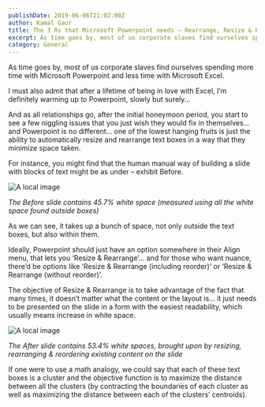 ```yaml
---
publishDate: 2019-06-06T21:02:00Z
author: Kamal Gaur
title: The 3 Rs that Microsoft Powerpoint needs – Rearrange, Resize & Reorder 
excerpt: As time goes by, most of us corporate slaves find ourselves spending more time with Microsoft Powerpoint and less time with Microsoft Excel. I must… 
category: General
---
```


As time goes by, most of us corporate slaves find ourselves spending more time with Microsoft Powerpoint and less time with Microsoft Excel.

I must also admit that after a lifetime of being in love with Excel, I’m definitely warming up to Powerpoint, slowly but surely…

And as all relationships go, after the initial honeymoon period, you start to see a few niggling issues that you just wish they would fix in themselves… and Powerpoint is no different… one of the lowest hanging fruits is just the ability to automatically resize and rearrange text boxes in a way that they minimize space taken.

For instance, you might find that the human manual way of building a slide with blocks of text might be as under – exhibit Before.

![A local image](/images/image-4-1024x438.png)

_The Before slide contains 45.7% white space (measured using all the white space found outside boxes)_

As we can see, it takes up a bunch of space, not only outside the text boxes, but also within them.

Ideally, Powerpoint should just have an option somewhere in their Align menu, that lets you ‘Resize & Rearrange’… and for those who want nuance, there’d be options like ‘Resize & Rearrange (including reorder)’ or ‘Resize & Rearrange (without reorder)’.

The objective of Resize & Rearrange is to take advantage of the fact that many times, it doesn’t matter what the content or the layout is… it just needs to be presented on the slide in a form with the easiest readability, which usually means increase in white space.

![A local image](/images/image-5-1024x438.png)

_The After slide contains 53.4% white spaces, brought upon by resizing, rearranging & reordering existing content on the slide_

If one were to use a math analogy, we could say that each of these text boxes is a cluster and the objective function is to maximize the distance between all the clusters (by contracting the boundaries of each cluster as well as maximizing the distance between each of the clusters’ centroids).
